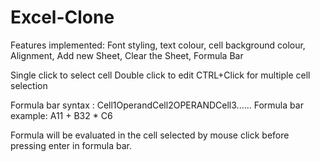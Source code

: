 # Excel-Clone

Features implemented: Font styling, text colour, cell background colour, Alignment, Add new Sheet, Clear the Sheet, Formula Bar

Single click to select cell
Double click to edit
CTRL+Click for multiple cell selection

Formula bar syntax : Cell1<SPACE>Operand<SPACE>Cell2<SPACE>OPERAND<SPACE>Cell3......       <PRESS ENTER>
Formula bar example: A11 + B32 * C6

Formula will be evaluated in the cell selected by mouse click before pressing enter in formula bar.

